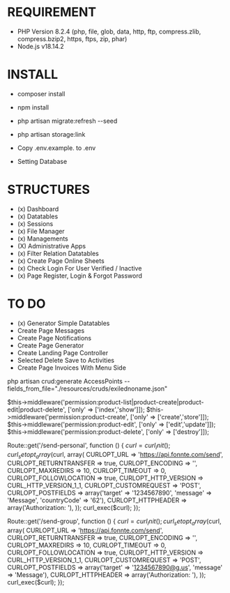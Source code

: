 # REQUIREMENT
- PHP Version 8.2.4 (php, file, glob, data, http, ftp, compress.zlib, compress.bzip2, https, ftps, zip, phar)
- Node.js v18.14.2

# INSTALL
- composer install
- npm install
- php artisan migrate:refresh --seed
- php artisan storage:link

- Copy .env.example. to .env
- Setting Database

# STRUCTURES
- (x) Dashboard
- (x) Datatables
- (x) Sessions
- (x) File Manager
- (x) Managements
- (X) Administrative Apps
- (x) Filter Relation Datatables
- (x) Create Page Online Sheets
- (x) Check Login For User Verified / Inactive
- (x) Page Register, Login & Forgot Password

# TO DO
- (x) Generator Simple Datatables
- Create Page Messages
- Create Page Notifications
- Create Page Generator
- Create Landing Page Controller
- Selected Delete Save to Activities
- Create Page Invoices With Menu Side

php artisan crud:generate AccessPoints --fields_from_file="./resources/cruds/exilednoname.json"

<!-- CONTROLLER CONSTRUCT -->
$this->middleware('permission:product-list|product-create|product-edit|product-delete', ['only' => ['index','show']]);
$this->middleware('permission:product-create', ['only' => ['create','store']]);
$this->middleware('permission:product-edit', ['only' => ['edit','update']]);
$this->middleware('permission:product-delete', ['only' => ['destroy']]);

Route::get('/send-personal', function () {
  $curl = curl_init();
  curl_setopt_array($curl, array(
    CURLOPT_URL => 'https://api.fonnte.com/send', CURLOPT_RETURNTRANSFER => true, CURLOPT_ENCODING => '', CURLOPT_MAXREDIRS => 10, CURLOPT_TIMEOUT => 0, CURLOPT_FOLLOWLOCATION => true, CURLOPT_HTTP_VERSION => CURL_HTTP_VERSION_1_1, CURLOPT_CUSTOMREQUEST => 'POST',
    CURLOPT_POSTFIELDS => array('target' => '1234567890', 'message' => 'Message',  'countryCode' => '62'),
    CURLOPT_HTTPHEADER => array('Authorization: <token>'),
  ));
  curl_exec($curl);
});

Route::get('/send-group', function () {
  $curl = curl_init();
  curl_setopt_array($curl, array(
    CURLOPT_URL => 'https://api.fonnte.com/send', CURLOPT_RETURNTRANSFER => true, CURLOPT_ENCODING => '', CURLOPT_MAXREDIRS => 10, CURLOPT_TIMEOUT => 0, CURLOPT_FOLLOWLOCATION => true, CURLOPT_HTTP_VERSION => CURL_HTTP_VERSION_1_1, CURLOPT_CUSTOMREQUEST => 'POST',
    CURLOPT_POSTFIELDS => array('target' => '1234567890@g.us', 'message' => 'Message'),
    CURLOPT_HTTPHEADER => array('Authorization: <token>'),
  ));
  curl_exec($curl);
});
